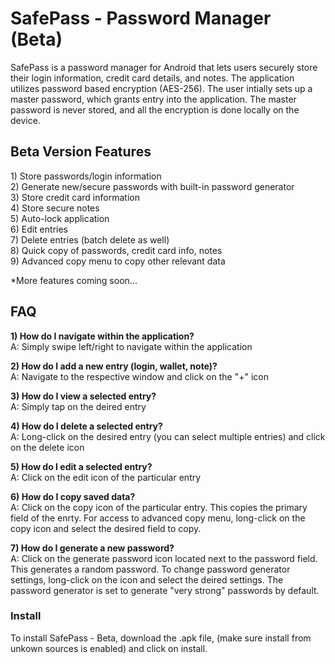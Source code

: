 SafePass - Password Manager (Beta)
========

SafePass is a password manager for Android that lets users securely store their login information, credit card details, and notes. The application utilizes password based encryption (AES-256). The user intially sets up a master password, which grants entry into the application. The master password is never stored, and all the encryption is done locally on the device.

<h2>Beta Version Features</h2>
1) Store passwords/login information <br>
2) Generate new/secure passwords with built-in password generator <br>
3) Store credit card information <br>
4) Store secure notes <br>
5) Auto-lock application <br>
6) Edit entries <br>
7) Delete entries (batch delete as well) <br>
8) Quick copy of passwords, credit card info, notes <br>
9) Advanced copy menu to copy other relevant data <br>

*More features coming soon...

<h2> FAQ </h2>
<b>1) How do I navigate within the application?</b> <br>
A: Simply swipe left/right to navigate within the application <br>

<b>2) How do I add a new entry (login, wallet, note)?</b><br>
A: Navigate to the respective window and click on the "+" icon <br>

<b>3) How do I view a selected entry?</b><br>
A: Simply tap on the deired entry<br>

<b>4) How do I delete a selected entry?</b><br>
A: Long-click on the desired entry (you can select multiple entries) and click on the delete icon <br>

<b>5) How do I edit a selected entry?</b><br>
A: Click on the edit icon of the particular entry <br>

<b>6) How do I copy saved data?</b><br>
A: Click on the copy icon of the particular entry. This copies the primary field of the enrty. For access to advanced copy menu, long-click on the copy icon and select the desired field to copy.<br>

<b>7) How do I generate a new password?</b><br>
A: Click on the generate password icon located next to the password field. This generates a random password. To change password generator settings, long-click on the icon and select the deired settings. The password generator is set to generate "very strong" passwords by default. <br>

<h3> Install </h3>
To install SafePass - Beta, download the .apk file, (make sure install from unkown sources is enabled) and click on install.
